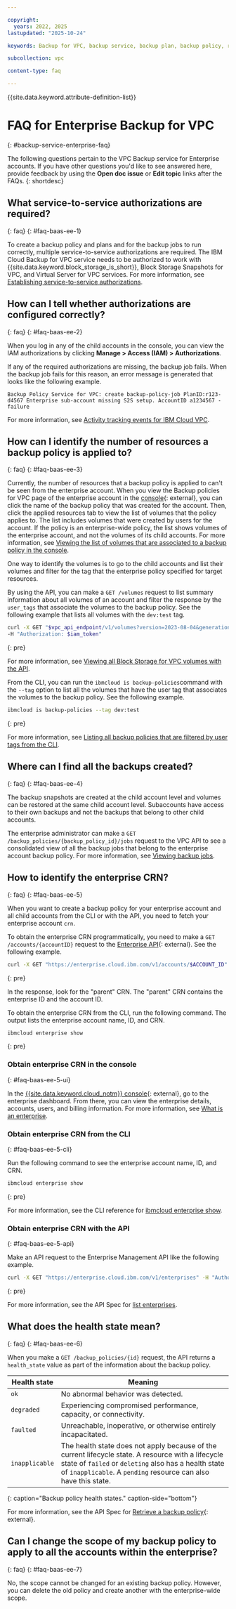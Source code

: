 ```yaml
---

copyright:
  years: 2022, 2025
lastupdated: "2025-10-24"

keywords: Backup for VPC, backup service, backup plan, backup policy, restore, restore volume, restore data, faqs

subcollection: vpc

content-type: faq

---
```


{{site.data.keyword.attribute-definition-list}}

# FAQ for Enterprise Backup for VPC
{: #backup-service-enterprise-faq}

The following questions pertain to the VPC Backup service for Enterprise accounts. If you have other questions you'd like to see answered here, provide feedback by using the **Open doc issue** or **Edit topic** links after the FAQs.
{: shortdesc}

## What service-to-service authorizations are required?
{: faq}
{: #faq-baas-ee-1}

To create a backup policy and plans and for the backup jobs to run correctly, multiple service-to-service authorizations are required. The IBM Cloud Backup for VPC service needs to be authorized to work with {{site.data.keyword.block_storage_is_short}}, Block Storage Snapshots for VPC, and Virtual Server for VPC services. For more information, see [Establishing service-to-service authorizations](/docs/vpc?topic=vpc-backup-s2s-auth).

## How can I tell whether authorizations are configured correctly?
{: faq}
{: #faq-baas-ee-2}

When you log in any of the child accounts in the console, you can view the IAM authorizations by clicking **Manage > Access (IAM) > Authorizations**. 

If any of the required authorizations are missing, the backup job fails. When the backup job fails for this reason, an error message is generated that looks like the following example.

```text
Backup Policy Service for VPC: create backup-policy-job PlanID:r123-d4567 Enterprise sub-account missing S2S setup. AccountID a1234567 -failure
```

For more information, see [Activity tracking events for IBM Cloud VPC](/docs/vpc?topic=vpc-at_events).

## How can I identify the number of resources a backup policy is applied to?
{: faq}
{: #faq-baas-ee-3}

Currently, the number of resources that a backup policy is applied to can't be seen from the enterprise account. When you view the Backup policies for VPC page of the enterprise account in the [console](/login){: external}, you can click the name of the backup policy that was created for the account. Then, click the applied resources tab to view the list of volumes that the policy applies to. The list includes volumes that were created by users for the account. If the policy is an enterprise-wide policy, the list shows volumes of the enterprise account, and not the volumes of its child accounts. For more information, see [Viewing the list of volumes that are associated to a backup policy in the console](/docs/vpc?topic=vpc-backup-view-policies&interface=ui#backup-view-vol-backup-policies).

One way to identify the volumes is to go to the child accounts and list their volumes and filter for the tag that the enterprise policy specified for target resources.

By using the API, you can make a `GET /volumes` request to list summary information about all volumes of an account and filter the response by the `user_tags` that associate the volumes to the backup policy.
See the following example that lists all volumes with the `dev:test` tag.

```sh
curl -X GET "$vpc_api_endpoint/v1/volumes?version=2023-08-04&generation=2&user_tags=dev:test" \
-H "Authorization: $iam_token"
```
{: pre}

For more information, see [Viewing all Block Storage for VPC volumes with the API](/docs/vpc?topic=vpc-viewing-block-storage&interface=api#viewall-vol-api).

From the CLI, you can run the `ibmcloud is backup-policies`command with the `--tag` option to list all the volumes that have the user tag that associates the volumes to the backup policy. See the following example.

```sh
ibmcloud is backup-policies --tag dev:test
```
{: pre}

For more information, see [Listing all backup policies that are filtered by user tags from the CLI](/docs/vpc?topic=vpc-backup-view-policies&interface=cli#backup-view-all-filter-by-tags-cli). 

## Where can I find all the backups created?
{: faq}
{: #faq-baas-ee-4}

The backup snapshots are created at the child account level and volumes can be restored at the same child account level. Subaccounts have access to their own backups and not the backups that belong to other child accounts.

The enterprise administrator can make a `GET /backup_policies/{backup_policy_id}/jobs` request to the VPC API to see a consolidated view of all the backup jobs that belong to the enterprise account backup policy. For more information, see [Viewing backup jobs](/docs/vpc?topic=vpc-backup-view-policy-jobs).

## How to identify the enterprise CRN?
{: faq}
{: #faq-baas-ee-5}

When you want to create a backup policy for your enterprise account and all child accounts from the CLI or with the API, you need to fetch your enterprise account `crn`.  

To obtain the enterprise CRN programmatically, you need to make a `GET /accounts/{accountID}` request to the [Enterprise API](/apidocs/enterprise-apis/enterprise#get-account){: external}. See the following example.

```sh
curl -X GET "https://enterprise.cloud.ibm.com/v1/accounts/$ACCOUNT_ID" -H "Authorization: Bearer <IAM_Token>" -H 'Content-Type: application/json'
```
{: pre}

In the response, look for the "parent" CRN. The "parent" CRN contains the enterprise ID and the account ID.

To obtain the enterprise CRN from the CLI, run the following command. The output lists the enterprise account name, ID, and CRN.

```sh
ibmcloud enterprise show
```
{: pre}

### Obtain enterprise CRN in the console
{: #faq-baas-ee-5-ui}

In the [{{site.data.keyword.cloud_notm}} console](/login){: external}, go to the enterprise dashboard. From there, you can view the enterprise details, accounts, users, and billing information. For more information, see [What is an enterprise](/docs/enterprise-management?topic=enterprise-management-what-is-enterprise).

### Obtain enterprise CRN from the CLI
{: #faq-baas-ee-5-cli}

Run the following command to see the enterprise account name, ID, and CRN.

   ```sh
   ibmcloud enterprise show
   ```
   {: pre}

For more information, see the CLI reference for [ibmcloud enterprise show](/docs/enterprise-management?topic=enterprise-management-ibmcloud_enterprise#ibmcloud_enterprise_show).

### Obtain enterprise CRN with the API
{: #faq-baas-ee-5-api}

Make an API request to the Enterprise Management API like the following example.

```sh
curl -X GET "https://enterprise.cloud.ibm.com/v1/enterprises" -H "Authorization: Bearer <IAM_Token>" -H 'Content-Type: application/json'
```
{: pre}

For more information, see the API Spec for [list enterprises](/apidocs/enterprise-apis/enterprise#list-enterprises).

## What does the health state mean?
{: faq}
{: #faq-baas-ee-6}

When you make a `GET /backup_policies/{id}` request, the API returns a `health_state` value as part of the information about the backup policy.

| Health state | Meaning |
|--------------|---------|
|`ok`| No abnormal behavior was detected. |
|`degraded`| Experiencing compromised performance, capacity, or connectivity. |
|`faulted`| Unreachable, inoperative, or otherwise entirely incapacitated. |
|`inapplicable` | The health state does not apply because of the current lifecycle state. A resource with a lifecycle state of `failed` or `deleting` also has a health state of `inapplicable`. A `pending` resource can also have this state.|
{: caption="Backup policy health states." caption-side="bottom"}

For more information, see the API Spec for [Retrieve a backup policy](/apidocs/vpc/latest#get-backup-policy){: external}.

## Can I change the scope of my backup policy to apply to all the accounts within the enterprise?
{: faq}
{: #faq-baas-ee-7}

No, the scope cannot be changed for an existing backup policy. However, you can delete the old policy and create another with the enterprise-wide scope.
